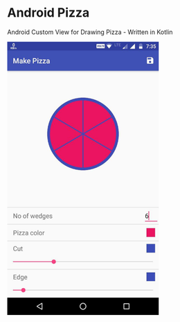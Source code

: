# Android Pizza
Android Custom View for Drawing Pizza - Written in Kotlin

<img src="https://github.com/Shailesh351/android-pizza/raw/master/demo.jpg" width="350" height="630">
